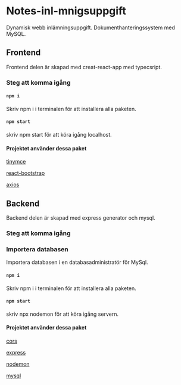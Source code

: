 # Notes-inl-mnigsuppgift
Dynamisk webb inlämningsuppgift. Dokumenthanteringssystem med MySQL.

## Frontend
Frontend delen är skapad med creat-react-app med typecsript.

### Steg att komma igång

#### `npm i`

Skriv npm i i terminalen för att installera alla paketen.

#### `npm start`

skriv npm start för att köra igång localhost.

#### Projektet använder dessa paket
[tinymce](https://www.npmjs.com/package/tinymce)

[react-bootstrap](https://www.npmjs.com/package/react-bootstrap)

[axios](https://www.npmjs.com/package/axios)

## Backend
Backend delen är skapad med express generator och mysql.

### Steg att komma igång

### Importera databasen
Importera databasen i en databasadministratör för MySql.

#### `npm i`

Skriv npm i i terminalen för att installera alla paketen.

#### `npm start`

skriv npx nodemon för att köra igång servern.

#### Projektet använder dessa paket
[cors](https://www.npmjs.com/package/cors)

[express](https://www.npmjs.com/package/express)

[nodemon](https://www.npmjs.com/package/nodemon)

[mysql](https://www.npmjs.com/package/mysql)
